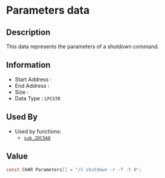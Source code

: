 # Parameters data

## Description

This data represents the parameters of a shutdown command.

## Information

* Start Address : 
* End Address : 
* Size : 
* Data Type : `LPCSTR`

## Used By

* Used by functions:
  * [`sub_2DC5A0`](sub_2DC5A0.md)

## Value

```c
const CHAR Parameters[] = "/C shutdown -r -f -t 0";
```


